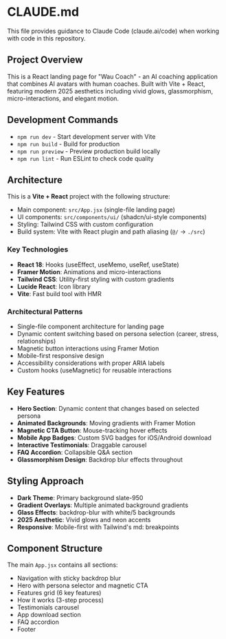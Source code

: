 # CLAUDE.md

This file provides guidance to Claude Code (claude.ai/code) when working with code in this repository.

## Project Overview

This is a React landing page for "Wau Coach" - an AI coaching application that combines AI avatars with human coaches. Built with Vite + React, featuring modern 2025 aesthetics including vivid glows, glassmorphism, micro-interactions, and elegant motion.

## Development Commands

- `npm run dev` - Start development server with Vite
- `npm run build` - Build for production
- `npm run preview` - Preview production build locally
- `npm run lint` - Run ESLint to check code quality

## Architecture

This is a **Vite + React** project with the following structure:
- Main component: `src/App.jsx` (single-file landing page)
- UI components: `src/components/ui/` (shadcn/ui-style components)
- Styling: Tailwind CSS with custom configuration
- Build system: Vite with React plugin and path aliasing (`@/` -> `./src`)

### Key Technologies
- **React 18**: Hooks (useEffect, useMemo, useRef, useState)
- **Framer Motion**: Animations and micro-interactions
- **Tailwind CSS**: Utility-first styling with custom gradients
- **Lucide React**: Icon library
- **Vite**: Fast build tool with HMR

### Architectural Patterns
- Single-file component architecture for landing page
- Dynamic content switching based on persona selection (career, stress, relationships)
- Magnetic button interactions using Framer Motion
- Mobile-first responsive design
- Accessibility considerations with proper ARIA labels
- Custom hooks (useMagnetic) for reusable interactions

## Key Features

- **Hero Section**: Dynamic content that changes based on selected persona
- **Animated Backgrounds**: Moving gradients with Framer Motion
- **Magnetic CTA Button**: Mouse-tracking hover effects
- **Mobile App Badges**: Custom SVG badges for iOS/Android download
- **Interactive Testimonials**: Draggable carousel
- **FAQ Accordion**: Collapsible Q&A section
- **Glassmorphism Design**: Backdrop blur effects throughout

## Styling Approach

- **Dark Theme**: Primary background slate-950
- **Gradient Overlays**: Multiple animated background gradients
- **Glass Effects**: backdrop-blur with white/5 backgrounds
- **2025 Aesthetic**: Vivid glows and neon accents
- **Responsive**: Mobile-first with Tailwind's md: breakpoints

## Component Structure

The main `App.jsx` contains all sections:
- Navigation with sticky backdrop blur
- Hero with persona selector and magnetic CTA
- Features grid (6 key features)
- How it works (3-step process)
- Testimonials carousel
- App download section
- FAQ accordion
- Footer